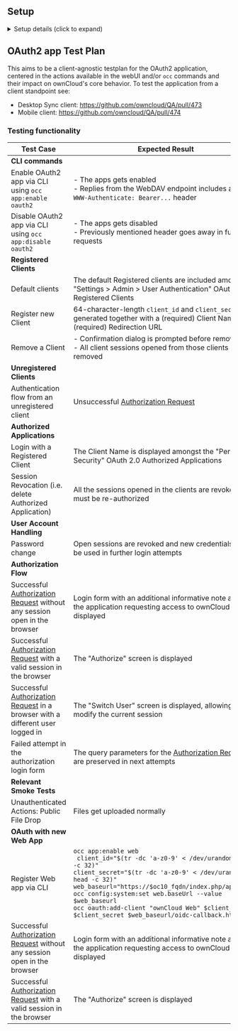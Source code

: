 ## Setup

<details>
  <summary>Setup details (click to expand)</summary>
    References:
      * https://github.com/owncloud/oauth2/wiki/OAuth-code-Flow-Sequence-Diagram
    
</details>

## OAuth2 app Test Plan

This aims to be a client-agnostic testplan for the OAuth2 application, centered in the actions available in the webUI and/or `occ` commands and their impact on ownCloud's core behavior. To test the application from a client standpoint see:  

- Desktop Sync client: https://github.com/owncloud/QA/pull/473 
- Mobile client: https://github.com/owncloud/QA/pull/474 

### Testing functionality

| Test Case | Expected Result | Result | Related Comment |
| --------- | --------------- | ------ | --------------- |
| **CLI commands** | | |
| Enable OAuth2 app via CLI using `occ app:enable oauth2` | - The apps gets enabled <br> - Replies from the WebDAV endpoint includes a new `WWW-Authenticate: Bearer...` header | :construction: | |
| Disable OAuth2 app via CLI using `occ app:disable oauth2` | - The apps gets disabled <br> - Previously mentioned header goes away in further requests | :construction: | |
| **Registered Clients** | | |
| Default clients | The default Registered clients are included among the "Settings > Admin > User Authentication" OAuth 2.0: Registered Clients | :construction: | See https://github.com/owncloud/oauth2/pull/38 for the default values |
| Register new Client | 64-character-length `client_id` and `client_secret` are generated together with a (required) Client Name and a (required) Redirection URL | :construction: | |
| Remove a Client | - Confirmation dialog is prompted before removal <br> - All client sessions opened from those clients get removed | :construction: | |
| **Unregistered Clients** | | |
| Authentication flow from an unregistered client | Unsuccessful [Authorization Request] | :gear: | Browser displays the "Request not valid" screen.|
| **Authorized Applications** | | |
| Login with a Registered Client | The Client Name is displayed amongst the "Personal > Security" OAuth 2.0 Authorized Applications | :gear: | |
| Session Revocation (i.e. delete Authorized Application) | All the sessions opened in the clients are revoked and must be re-authorized | :gear: | |
| **User Account Handling** | | |
| Password change | Open sessions are revoked and new credentials must be used in further login attempts | :construction: | |
| **Authorization Flow** | | |
| Successful [Authorization Request] without any session open in the browser | Login form with an additional informative note about the application requesting access to ownCloud is displayed | :gear: | |
| Successful [Authorization Request] with a valid session in the browser | The "Authorize" screen is displayed | :gear: | |
| Successful [Authorization Request] in a browser with a different user logged in | The "Switch User" screen is displayed, allowing to modify the current session | :gear: | See use of the additional `user` parameter in: https://github.com/owncloud/oauth2/pull/67 |
| Failed attempt in the authorization login form | The query parameters for the [Authorization Request] are preserved in next attempts | :gear: | See original issue in: https://github.com/owncloud/core/issues/28129 |
| **Relevant Smoke Tests** | | |
| Unauthenticated Actions: Public File Drop | Files get uploaded normally | :construction: | See https://github.com/owncloud/oauth2/pull/100 |
| **OAuth with new Web App** | | |
| Register Web app via CLI | `occ app:enable web`<br>` client_id="$(tr -dc 'a-z0-9' < /dev/urandom \| head -c 32)"` <br> `client_secret="$(tr -dc 'a-z0-9' < /dev/urandom \| head -c 32)"` <br> `web_baseurl="https://$oc10_fqdn/index.php/apps/web"` <br> `occ config:system:set web.baseUrl --value $web_baseurl` <br> `occ oauth:add-client "ownCloud Web" $client_id $client_secret $web_baseurl/oidc-callback.html` | :construction: | |
| Successful [Authorization Request] without any session open in the browser | Login form with an additional informative note about the application requesting access to ownCloud is displayed | :heavy_check_mark:  | |
| Successful [Authorization Request] with a valid session in the browser | The "Authorize" screen is displayed | :heavy_check_mark:  | |


[Authorization Request]: https://github.com/owncloud/oauth2/#protocol-flow
